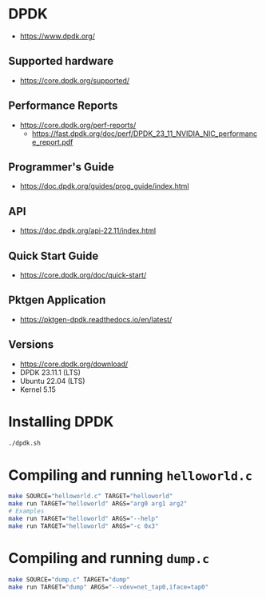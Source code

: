 # DPDK
- https://www.dpdk.org/

## Supported hardware
- https://core.dpdk.org/supported/

## Performance Reports
- https://core.dpdk.org/perf-reports/
  - https://fast.dpdk.org/doc/perf/DPDK_23_11_NVIDIA_NIC_performance_report.pdf

## Programmer's Guide
- https://doc.dpdk.org/guides/prog_guide/index.html

## API
- https://doc.dpdk.org/api-22.11/index.html

## Quick Start Guide
- https://core.dpdk.org/doc/quick-start/

## Pktgen Application
- https://pktgen-dpdk.readthedocs.io/en/latest/

## Versions
- https://core.dpdk.org/download/
- DPDK 23.11.1 (LTS)
- Ubuntu 22.04 (LTS)
- Kernel 5.15


# Installing DPDK
```bash
./dpdk.sh
```

# Compiling and running `helloworld.c`
```bash
make SOURCE="helloworld.c" TARGET="helloworld"
make run TARGET="helloworld" ARGS="arg0 arg1 arg2"
# Examples
make run TARGET="helloworld" ARGS="--help"
make run TARGET="helloworld" ARGS="-c 0x3"
```

# Compiling and running `dump.c`
```bash
make SOURCE="dump.c" TARGET="dump"
make run TARGET="dump" ARGS="--vdev=net_tap0,iface=tap0"
```